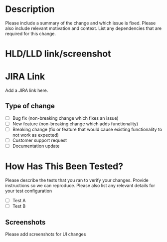 # Description
Please include a summary of the change and which issue is fixed. Please also include relevant motivation and context. List any dependencies that are required for this change.

# HLD/LLD link/screenshot

# JIRA Link
Add a JIRA link here.

## Type of change
- [ ] Bug fix (non-breaking change which fixes an issue)
- [ ] New feature (non-breaking change which adds functionality)
- [ ] Breaking change (fix or feature that would cause existing functionality to not work as expected)
- [ ] Customer support request
- [ ] Documentation update

# How Has This Been Tested?
Please describe the tests that you ran to verify your changes. Provide instructions so we can reproduce. Please also list any relevant details for your test configuration
- [ ] Test A
- [ ] Test B

## Screenshots
Please add screenshots for UI changes
